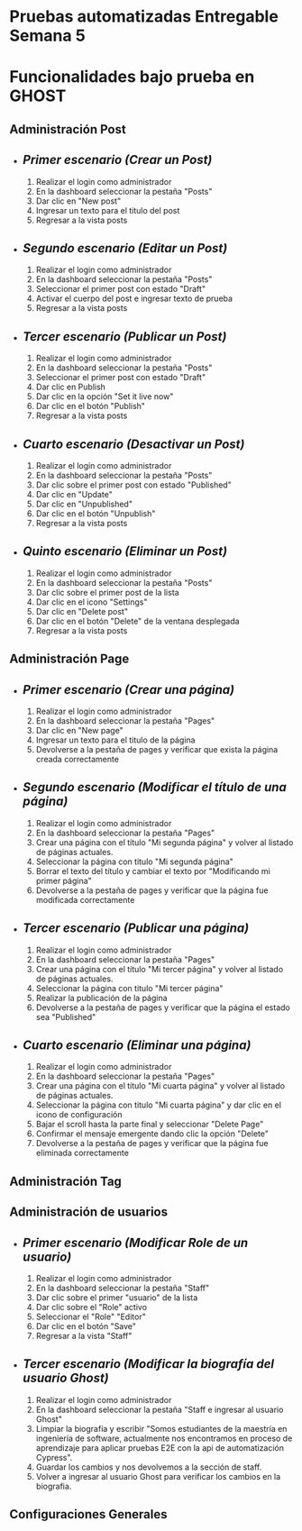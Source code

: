 # Pruebas automatizadas Entregable Semana 5
# Funcionalidades bajo prueba en GHOST
## Administración Post
* *Primer escenario (Crear un Post)*
  ------------------
  1. Realizar el login como administrador
  2. En la dashboard seleccionar la pestaña "Posts"
  3. Dar clic en "New post"
  4. Ingresar un texto para el titulo del post
  5. Regresar a la vista posts
* *Segundo escenario (Editar un Post)*
  ------------------
  1. Realizar el login como administrador
  2. En la dashboard seleccionar la pestaña "Posts"
  3. Seleccionar el primer post con estado "Draft"
  4. Activar el cuerpo del post e ingresar texto de prueba
  5. Regresar a la vista posts
* *Tercer escenario (Publicar un Post)*
  ------------------
  1. Realizar el login como administrador
  2. En la dashboard seleccionar la pestaña "Posts"
  3. Seleccionar el primer post con estado "Draft"
  4. Dar clic en Publish
  5. Dar clic en la opción "Set it live now"
  6. Dar clic en el botón "Publish"
  7. Regresar a la vista posts
* *Cuarto escenario (Desactivar un Post)*
  ------------------
  1. Realizar el login como administrador
  2. En la dashboard seleccionar la pestaña "Posts"
  3. Dar clic sobre el primer post con estado "Published"
  4. Dar clic en "Update"
  5. Dar clic en "Unpublished"
  6. Dar clic en el botón "Unpublish"
  7. Regresar a la vista posts
* *Quinto escenario (Eliminar un Post)*
  ------------------
  1. Realizar el login como administrador
  2. En la dashboard seleccionar la pestaña "Posts"
  3. Dar clic sobre el primer post de la lista
  4. Dar clic en el icono "Settings"
  5. Dar clic en "Delete post"
  6. Dar clic en el botón "Delete" de la ventana desplegada
  7. Regresar a la vista posts
## Administración Page
* *Primer escenario (Crear una página)*
  ------------------
  1. Realizar el login como administrador
  2. En la dashboard seleccionar la pestaña "Pages"
  3. Dar clic en "New page"
  4. Ingresar un texto para el titulo de la página
  5. Devolverse a la pestaña de pages y verificar que exista la página creada correctamente
* *Segundo escenario (Modificar el título de una página)*
  ------------------
  1. Realizar el login como administrador
  2. En la dashboard seleccionar la pestaña "Pages"
  3. Crear una página con el título "Mi segunda página" y volver al listado de páginas actuales.
  4. Seleccionar la página con titulo "Mi segunda página"
  5. Borrar el texto del título y cambiar el texto por "Modificando mi primer página"
  6. Devolverse a la pestaña de pages y verificar que la página fue modificada correctamente
* *Tercer escenario (Publicar una página)*
  ------------------
  1. Realizar el login como administrador
  2. En la dashboard seleccionar la pestaña "Pages"
  3. Crear una página con el título "Mi tercer página" y volver al listado de páginas actuales.
  4. Seleccionar la página con titulo "Mi tercer página"
  5. Realizar la publicación de la página
  6. Devolverse a la pestaña de pages y verificar que la página el estado sea "Published"
* *Cuarto escenario (Eliminar una página)*
  ------------------
  1. Realizar el login como administrador
  2. En la dashboard seleccionar la pestaña "Pages"
  3. Crear una página con el título "Mi cuarta página" y volver al listado de páginas actuales.
  4. Seleccionar la página con titulo "Mi cuarta página" y dar clic en el icono de configuración
  5. Bajar el scroll hasta la parte final y seleccionar "Delete Page"
  6. Confirmar el mensaje emergente dando clic la opción "Delete"
  7. Devolverse a la pestaña de pages y verificar que la página fue eliminada correctamente
## Administración Tag
## Administración de usuarios
* *Primer escenario (Modificar Role de un usuario)*
  ------------------
  1. Realizar el login como administrador
  2. En la dashboard seleccionar la pestaña "Staff"
  3. Dar clic sobre el primer "usuario" de la lista
  4. Dar clic sobre el "Role" activo
  5. Seleccionar el "Role" "Editor"
  6. Dar clic en el botón "Save"
  7. Regresar a la vista "Staff"
* *Tercer escenario (Modificar la biografía del usuario Ghost)*
  ------------------
  1. Realizar el login como administrador
  2. En la dashboard seleccionar la pestaña "Staff e ingresar al usuario Ghost"
  3. Limpiar la biografía y escribir "Somos estudiantes de la maestría en ingeniería de software, actualmente nos encontramos en proceso de aprendizaje para aplicar pruebas E2E con la api de automatización Cypress".
  4. Guardar los cambios y nos devolvemos a la sección de staff.
  5. Volver a ingresar al usuario Ghost para verificar los cambios en la biografia.
## Configuraciones Generales
